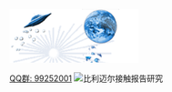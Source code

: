 


 ![figu.org.cn](profile/images/figu.png)


[QQ群: 99252001](https://qm.qq.com/cgi-bin/qm/qr?k=fGj3vHDbbkQZhMOY3JPylihnxi9SqTFz&jump_from=webapi) ![比利迈尔接触报告研究](https://pub.idqqimg.com/wpa/images/group.png) 
